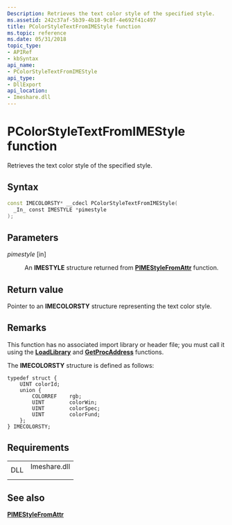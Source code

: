 ```yaml
---
Description: Retrieves the text color style of the specified style.
ms.assetid: 242c37af-5b39-4b18-9c8f-4e692f41c497
title: PColorStyleTextFromIMEStyle function
ms.topic: reference
ms.date: 05/31/2018
topic_type: 
- APIRef
- kbSyntax
api_name: 
- PColorStyleTextFromIMEStyle
api_type: 
- DllExport
api_location: 
- Imeshare.dll
---
```


# PColorStyleTextFromIMEStyle function

Retrieves the text color style of the specified style.

## Syntax


```C++
const IMECOLORSTY* __cdecl PColorStyleTextFromIMEStyle(
  _In_ const IMESTYLE *pimestyle
);
```



## Parameters

<dl> <dt>

*pimestyle* \[in\]
</dt> <dd>

An **IMESTYLE** structure returned from [**PIMEStyleFromAttr**](pimestylefromattr.md) function.

</dd> </dl>

## Return value

Pointer to an **IMECOLORSTY** structure representing the text color style.

## Remarks

This function has no associated import library or header file; you must call it using the [**LoadLibrary**](https://msdn.microsoft.com/library/ms684175(v=VS.85).aspx) and [**GetProcAddress**](https://msdn.microsoft.com/library/ms683212(v=VS.85).aspx) functions.

The **IMECOLORSTY** structure is defined as follows:

``` syntax
typedef struct {
    UINT colorId;
    union {
        COLORREF    rgb;
        UINT        colorWin;
        UINT        colorSpec;
        UINT        colorFund;
    };
} IMECOLORSTY;
```

## Requirements



|                |                                                                                         |
|----------------|-----------------------------------------------------------------------------------------|
| DLL<br/> | <dl> <dt>Imeshare.dll</dt> </dl> |



## See also

<dl> <dt>

[**PIMEStyleFromAttr**](pimestylefromattr.md)
</dt> </dl>

 

 




